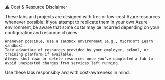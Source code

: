 ⚠️ Cost & Resource Disclaimer

These labs and projects are designed with free or low-cost Azure resources whenever possible. If you attempt to replicate them in your own Azure environment, be aware that some costs may be incurred depending on your configuration and resource choices.

    Whenever possible, use a sandbox environment (e.g., Microsoft Learn sandbox).
    Take advantage of resources provided by your employer, school, or training platform if available.
    Always shut down or delete resources once you’ve completed a lab to avoid unexpected charges from services left running.

Use these labs responsibly and with cost-awareness in mind.
